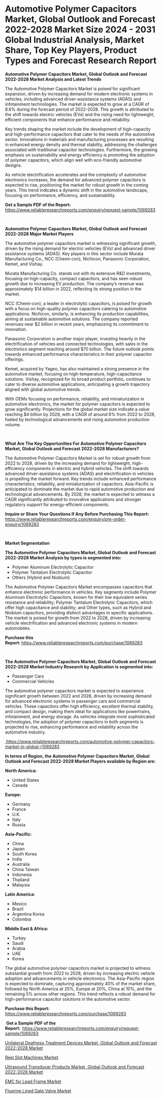 <p><h1>Automotive Polymer Capacitors Market, Global Outlook and Forecast 2022-2028 Market Size 2024 - 2031 Global Industrial Analysis, Market Share, Top Key Players, Product Types and Forecast Research Report</h1></p><p><strong>Automotive Polymer Capacitors Market, Global Outlook and Forecast 2022-2028 Market Analysis and Latest Trends</strong></p>
<p><p>The Automotive Polymer Capacitors Market is poised for significant expansion, driven by increasing demand for modern electronic systems in vehicles, including advanced driver-assistance systems (ADAS) and infotainment technologies. The market is expected to grow at a CAGR of 8.6% during the forecast period of 2022-2028. This growth is attributed to the shift towards electric vehicles (EVs) and the rising need for lightweight, efficient components that enhance performance and reliability.</p><p>Key trends shaping the market include the development of high-capacity and high-performance capacitors that cater to the needs of the automotive sector. Innovations in materials and manufacturing processes are resulting in enhanced energy density and thermal stability, addressing the challenges associated with traditional capacitor technologies. Furthermore, the growing emphasis on sustainability and energy efficiency is promoting the adoption of polymer capacitors, which align well with eco-friendly automotive designs.</p><p>As vehicle electrification accelerates and the complexity of automotive electronics increases, the demand for advanced polymer capacitors is expected to rise, positioning the market for robust growth in the coming years. This trend indicates a dynamic shift in the automotive landscape, focusing on performance, efficiency, and sustainability.</p></p>
<p><strong>Get a Sample PDF of the Report:&nbsp;</strong> <a href="https://www.reliableresearchreports.com/enquiry/request-sample/1069283?utm_campaign=4&utm_medium=2&utm_source=Github&utm_content=ia&utm_term=04122024&utm_id=automotive-polymer-capacitors-market-global-outlook-and-forecast-2022-2028">https://www.reliableresearchreports.com/enquiry/request-sample/1069283</a></p>
<p>&nbsp;</p>
<p><strong>Automotive Polymer Capacitors Market, Global Outlook and Forecast 2022-2028 Major Market Players</strong></p>
<p><p>The automotive polymer capacitors market is witnessing significant growth, driven by the rising demand for electric vehicles (EVs) and advanced driver assistance systems (ADAS). Key players in this sector include Murata Manufacturing Co., NCC (Chemi-con), Nichicon, Panasonic Corporation, Kemet, and Vishay. </p><p>Murata Manufacturing Co. stands out with its extensive R&D investments, focusing on high-capacity, compact capacitors, and has seen robust growth due to increasing EV production. The company’s revenue was approximately $14 billion in 2022, reflecting its strong position in the market.</p><p>NCC (Chemi-con), a leader in electrolytic capacitors, is poised for growth with a focus on high-quality polymer capacitors catering to automotive applications. Nichicon, similarly, is enhancing its production capabilities, aiming at sustainable automotive solutions. The company reported revenues near $2 billion in recent years, emphasizing its commitment to innovation.</p><p>Panasonic Corporation is another major player, investing heavily in the electrification of vehicles and connected technologies, with sales in the electronics segment reaching around $70 billion. The future outlook points towards enhanced performance characteristics in their polymer capacitor offerings.</p><p>Kemet, acquired by Yageo, has also maintained a strong presence in the automotive market, focusing on high-temperature, high-capacitance solutions. Vishay, recognized for its broad product portfolio, continues to cater to diverse automotive applications, anticipating a growth trajectory aligned with global automotive trends.</p><p>With OEMs focusing on performance, reliability, and miniaturization in automotive electronics, the market for polymer capacitors is expected to grow significantly. Projections for the global market size indicate a value reaching $4 billion by 2028, with a CAGR of around 8% from 2022 to 2028, fueled by technological advancements and rising automotive production volume.</p></p>
<p>&nbsp;</p>
<p><strong>What Are The Key Opportunities For Automotive Polymer Capacitors Market, Global Outlook and Forecast 2022-2028 Manufacturers?</strong></p>
<p><p>The Automotive Polymer Capacitors Market is set for robust growth from 2022 to 2028, driven by the increasing demand for lightweight, high-efficiency components in electric and hybrid vehicles. The shift towards advanced driver-assistance systems (ADAS) and electrification in vehicles is propelling the market forward. Key trends include enhanced performance characteristics, reliability, and miniaturization of capacitors. Asia-Pacific is anticipated to dominate the market due to rapid automotive production and technological advancements. By 2028, the market is expected to witness a CAGR significantly attributed to innovative applications and stronger regulatory support for energy-efficient components.</p></p>
<p><strong>Inquire or Share Your Questions If Any Before Purchasing This Report:</strong> <a href="https://www.reliableresearchreports.com/enquiry/pre-order-enquiry/1069283?utm_campaign=4&utm_medium=2&utm_source=Github&utm_content=ia&utm_term=04122024&utm_id=automotive-polymer-capacitors-market-global-outlook-and-forecast-2022-2028">https://www.reliableresearchreports.com/enquiry/pre-order-enquiry/1069283</a></p>
<p>&nbsp;</p>
<p><strong>Market Segmentation</strong></p>
<p><strong>The Automotive Polymer Capacitors Market, Global Outlook and Forecast 2022-2028 Market Analysis by types is segmented into:</strong></p>
<p><ul><li>Polymer Aluminum Electrolytic Capacitor</li><li>Polymer Tantalum Electrolytic Capacitor</li><li>Others (Hybrid and Niobium)</li></ul></p>
<p><p>The Automotive Polymer Capacitors Market encompasses capacitors that enhance electronic performance in vehicles. Key segments include Polymer Aluminum Electrolytic Capacitors, known for their low equivalent series resistance and reliability; Polymer Tantalum Electrolytic Capacitors, which offer high capacitance and stability; and Other types, such as Hybrid and Niobium capacitors, providing distinct advantages in specific applications. The market is poised for growth from 2022 to 2028, driven by increasing vehicle electrification and advanced electronic systems in modern automobiles.</p></p>
<p><strong>Purchase this Report:&nbsp;</strong><a href="https://www.reliableresearchreports.com/purchase/1069283?utm_campaign=4&utm_medium=2&utm_source=Github&utm_content=ia&utm_term=04122024&utm_id=automotive-polymer-capacitors-market-global-outlook-and-forecast-2022-2028">https://www.reliableresearchreports.com/purchase/1069283</a></p>
<p>&nbsp;</p>
<p><strong>The Automotive Polymer Capacitors Market, Global Outlook and Forecast 2022-2028 Market Industry Research by Application is segmented into:</strong></p>
<p><ul><li>Passenger Cars</li><li>Commercial Vehicles</li></ul></p>
<p><p>The automotive polymer capacitors market is expected to experience significant growth between 2022 and 2028, driven by increasing demand for advanced electronic systems in passenger cars and commercial vehicles. These capacitors offer high efficiency, excellent thermal stability, and compact design, making them ideal for applications like powertrains, infotainment, and energy storage. As vehicles integrate more sophisticated technologies, the adoption of polymer capacitors in both segments is projected to rise, enhancing performance and reliability across the automotive industry.</p></p>
<p><a href="https://www.reliableresearchreports.com/automotive-polymer-capacitors-market-in-global-r1069283?utm_campaign=4&utm_medium=2&utm_source=Github&utm_content=ia&utm_term=04122024&utm_id=automotive-polymer-capacitors-market-global-outlook-and-forecast-2022-2028">&nbsp;https://www.reliableresearchreports.com/automotive-polymer-capacitors-market-in-global-r1069283</a></p>
<p><strong>In terms of Region, the Automotive Polymer Capacitors Market, Global Outlook and Forecast 2022-2028 Market Players available by Region are:</strong></p>
<p>
    <p> <strong> North America: </strong>
        <ul>
            <li>United States</li>
            <li>Canada</li>
        </ul>
        </p> 
    <p> <strong> Europe: </strong>
        <ul>
            <li>Germany</li>
            <li>France</li>
            <li>U.K.</li>
            <li>Italy</li>
            <li>Russia</li>
        </ul>
        </p> 
    <p> <strong> Asia-Pacific: </strong>
        <ul>
            <li>China</li>
            <li>Japan</li>
            <li>South Korea</li>
            <li>India</li>
            <li>Australia</li>
            <li>China Taiwan</li>
            <li>Indonesia</li>
            <li>Thailand</li>
            <li>Malaysia</li>
        </ul>
        </p> 
    <p> <strong> Latin America: </strong>
        <ul>
            <li>Mexico</li>
            <li>Brazil</li>
            <li>Argentina Korea</li>
            <li>Colombia</li>
        </ul>
        </p> 
    <p> <strong> Middle East & Africa: </strong>
        <ul>
            <li>Turkey</li>
            <li>Saudi</li>
            <li>Arabia</li>
            <li>UAE</li>
            <li>Korea</li>
        </ul>
    </p>
    </p>
<p><p>The global automotive polymer capacitors market is projected to witness substantial growth from 2022 to 2028, driven by increasing electric vehicle adoption and advancements in vehicle electronics. The Asia-Pacific region is expected to dominate, capturing approximately 40% of the market share, followed by North America at 25%, Europe at 20%, China at 10%, and the remaining 5% across other regions. This trend reflects a robust demand for high-performance capacitor solutions in the automotive sector.</p></p>
<p><strong>Purchase this Report: </strong><a href="https://www.reliableresearchreports.com/purchase/1069283?utm_campaign=4&utm_medium=2&utm_source=Github&utm_content=ia&utm_term=04122024&utm_id=automotive-polymer-capacitors-market-global-outlook-and-forecast-2022-2028">https://www.reliableresearchreports.com/purchase/1069283</a></p>
<p>&nbsp;<strong>Get a Sample PDF of the Report:&nbsp;&nbsp;</strong><a href="https://www.reliableresearchreports.com/enquiry/request-sample/1069283?utm_campaign=4&utm_medium=2&utm_source=Github&utm_content=ia&utm_term=04122024&utm_id=automotive-polymer-capacitors-market-global-outlook-and-forecast-2022-2028">https://www.reliableresearchreports.com/enquiry/request-sample/1069283</a></p>
<p><strong></strong></p>
<p><p><a href="https://github.com/FosterFahey91/Market-Research-Report-List-1/blob/main/unilateral-deafness-treatment-devices-market-global-outlook-and-forecast-2022-2028-market.md?utm_campaign=4&utm_medium=2&utm_source=Github&utm_content=ia&utm_term=04122024&utm_id=automotive-polymer-capacitors-market-global-outlook-and-forecast-2022-2028">Unilateral Deafness Treatment Devices Market, Global Outlook and Forecast 2022-2028 Market</a></p><p><a href="https://www.linkedin.com/pulse/reel-slot-machines-market-consolidation-impact-structure-2024-2031-gbmxe?utm_campaign=4&utm_medium=2&utm_source=Github&utm_content=ia&utm_term=04122024&utm_id=automotive-polymer-capacitors-market-global-outlook-and-forecast-2022-2028">Reel Slot Machines Market</a></p><p><a href="https://github.com/NarcisoFerry/Market-Research-Report-List-1/blob/main/ultrasound-transducer-products-market-global-outlook-and-forecast-2022-2028-market.md?utm_campaign=4&utm_medium=2&utm_source=Github&utm_content=ia&utm_term=04122024&utm_id=automotive-polymer-capacitors-market-global-outlook-and-forecast-2022-2028">Ultrasound Transducer Products Market, Global Outlook and Forecast 2022-2028 Market</a></p><p><a href="https://issuu.com/reportprime-2/docs/emc-for-lead-frame-market-size-2030.pptx?utm_campaign=4&utm_medium=2&utm_source=Github&utm_content=ia&utm_term=04122024&utm_id=automotive-polymer-capacitors-market-global-outlook-and-forecast-2022-2028">EMC for Lead Frame Market</a></p><p><a href="https://issuu.com/reportprime-2/docs/fluorine-lined-gate-valve-market-size-2030.pptx?utm_campaign=4&utm_medium=2&utm_source=Github&utm_content=ia&utm_term=04122024&utm_id=automotive-polymer-capacitors-market-global-outlook-and-forecast-2022-2028">Fluorine Lined Gate Valve Market</a></p></p>